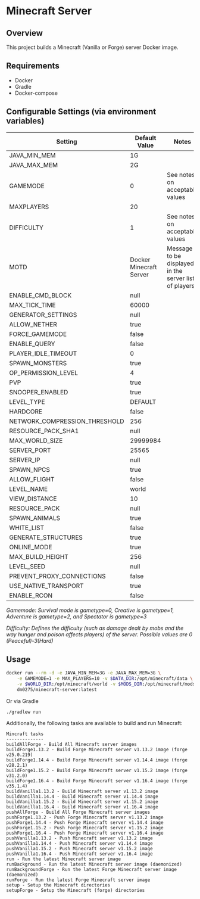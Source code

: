 # Minecraft Server

## Overview
This project builds a Minecraft (Vanilla or Forge) server Docker image.

## Requirements
* Docker
* Gradle
* Docker-compose

## Configurable Settings (via environment variables)
|Setting                      |Default Value          |Notes|
|---                          |---                    |---|
|JAVA_MIN_MEM                 |1G                     ||
|JAVA_MAX_MEM                 |2G                     ||
|GAMEMODE                     |0                      |See notes on acceptable values|
|MAXPLAYERS                   |20                     ||
|DIFFICULTY                   |1                      |See notes on acceptable values|
|MOTD                         |Docker Minecraft Server|Message to be displayed in the server list of players. |
|ENABLE_CMD_BLOCK             |null                   ||
|MAX_TICK_TIME                |60000                  ||
|GENERATOR_SETTINGS           |null                   ||
|ALLOW_NETHER                 |true                   ||
|FORCE_GAMEMODE               |false                  ||
|ENABLE_QUERY                 |false                  ||
|PLAYER_IDLE_TIMEOUT          |0                      ||
|SPAWN_MONSTERS               |true                   ||
|OP_PERMISSION_LEVEL          |4                      ||
|PVP                          |true                   ||
|SNOOPER_ENABLED              |true                   ||
|LEVEL_TYPE                   |DEFAULT                ||
|HARDCORE                     |false                  ||
|NETWORK_COMPRESSION_THRESHOLD|256                    ||
|RESOURCE_PACK_SHA1           |null                   ||
|MAX_WORLD_SIZE               |29999984               ||
|SERVER_PORT                  |25565                  ||
|SERVER_IP                    |null                   ||
|SPAWN_NPCS                   |true                   ||
|ALLOW_FLIGHT                 |false                  ||
|LEVEL_NAME                   |world                  ||
|VIEW_DISTANCE                |10                     ||
|RESOURCE_PACK                |null                   ||
|SPAWN_ANIMALS                |true                   ||
|WHITE_LIST                   |false                  ||
|GENERATE_STRUCTURES          |true                   ||
|ONLINE_MODE                  |true                   ||
|MAX_BUILD_HEIGHT             |256                    ||
|LEVEL_SEED                   |null                   ||
|PREVENT_PROXY_CONNECTIONS    |false                  ||
|USE_NATIVE_TRANSPORT         |true                   ||
|ENABLE_RCON                  |false                  ||


_Gamemode: Survival mode is gametype=0, Creative is gametype=1, Adventure is gametype=2, and Spectator is gametype=3_

_Difficulty: Defines the difficulty (such as damage dealt by mobs and the way hunger and poison affects players) of the server. Possible values are 0 (Peaceful)-3(Hard)_

## Usage
```bash
docker run --rm -d -e JAVA_MIN_MEM=3G -e JAVA_MAX_MEM=3G \
    -e GAMEMODE=1 -e MAX_PLAYERS=10 -v $DATA_DIR:/opt/minecraft/data \
    -v $WORLD_DIR:/opt/minecraft/world -v $MODS_DIR:/opt/minecraft/mods -p 25565:25565
    dm0275/minecraft-server:latest
```
Or via Gradle
```
./gradlew run
```
Additionally, the following tasks are available to build and run Minecraft:
```
Mincraft tasks
--------------
buildAllForge - Build All Minecraft server images
buildForge1.13.2 - Build Forge Minecraft server v1.13.2 image (forge v25.0.219)
buildForge1.14.4 - Build Forge Minecraft server v1.14.4 image (forge v28.2.1)
buildForge1.15.2 - Build Forge Minecraft server v1.15.2 image (forge v31.2.0)
buildForge1.16.4 - Build Forge Minecraft server v1.16.4 image (forge v35.1.4)
buildVanilla1.13.2 - Build Minecraft server v1.13.2 image
buildVanilla1.14.4 - Build Minecraft server v1.14.4 image
buildVanilla1.15.2 - Build Minecraft server v1.15.2 image
buildVanilla1.16.4 - Build Minecraft server v1.16.4 image
pushAllForge - Build All Forge Minecraft server images
pushForge1.13.2 - Push Forge Minecraft server v1.13.2 image
pushForge1.14.4 - Push Forge Minecraft server v1.14.4 image
pushForge1.15.2 - Push Forge Minecraft server v1.15.2 image
pushForge1.16.4 - Push Forge Minecraft server v1.16.4 image
pushVanilla1.13.2 - Push Minecraft server v1.13.2 image
pushVanilla1.14.4 - Push Minecraft server v1.14.4 image
pushVanilla1.15.2 - Push Minecraft server v1.15.2 image
pushVanilla1.16.4 - Push Minecraft server v1.16.4 image
run - Run the latest Minecraft server image
runBackground - Run the latest Minecraft server image (daemonized)
runBackgroundForge - Run the latest Forge Minecraft server image (daemonized)
runForge - Run the latest Forge Minecraft server image
setup - Setup the Minecraft directories
setupForge - Setup the Minecraft (forge) directories
```
